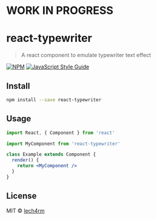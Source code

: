 # WORK IN PROGRESS

# react-typewriter

> A react component to emulate typewriter text effect

[![NPM](https://img.shields.io/npm/v/react-typewriter.svg)](https://www.npmjs.com/package/react-typewriter) [![JavaScript Style Guide](https://img.shields.io/badge/code_style-standard-brightgreen.svg)](https://standardjs.com)

## Install

```bash
npm install --save react-typewriter
```

## Usage

```jsx
import React, { Component } from 'react'

import MyComponent from 'react-typewriter'

class Example extends Component {
  render() {
    return <MyComponent />
  }
}
```

## License

MIT © [lech4rm](https://github.com/lech4rm)

